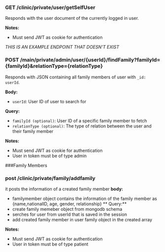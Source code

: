 ### GET /clinic/private/user/getSelfUser
Responds with the user document of the currently logged in user.

**Notes:**
* Must send JWT as cookie for authentication

_THIS IS AN EXAMPLE ENDPOINT THAT DOESN'T EXIST_
### POST /main/private/admin/user/{userId}/findFamily?familyId={familyId}&relationType={relationType}
Responds with JSON containing all family members of user with `_id: userId`.

**Body:**
* `userId`: User ID of user to search for

**Query:**
* `familyId (optional)`: User ID of a specific family member to fetch
* `relationType (optional)`: The type of relation between the user and their family member

**Notes:**
* Must send JWT as cookie for authentication
* User in token must be of type admin

###Family Members

### post /clinic/private/family/addfamily
it posts the information of a created family member
**body:**
* familymember object contains the information of the family member as {name,nationalID, age, gender, relationship}
** Query:**
* create family memeber object from mongodb schema
* serches for user from userId that is saved in the session 
* add created family member in user family object in the created array 

**Notes:**
* Must send JWT as cookie for authentication
* User in token must be of type patient